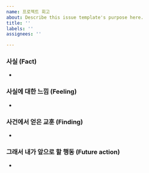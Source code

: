 ```yaml
---
name: 프로젝트 회고
about: Describe this issue template's purpose here.
title: ''
labels: ''
assignees: ''

---
```


### 사실 (Fact)

- 

### 사실에 대한 느낌 (Feeling)

- 

### 사건에서 얻은 교훈 (Finding)

-

### 그래서 내가 앞으로 할 행동 (Future action)

-
